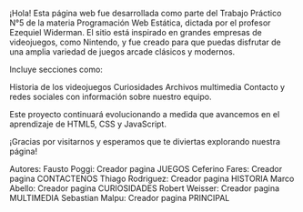 ¡Hola!
Esta página web fue desarrollada como parte del Trabajo Práctico N°5 de la materia Programación Web Estática, dictada por el profesor Ezequiel Widerman.
El sitio está inspirado en grandes empresas de videojuegos, como Nintendo, y fue creado para que puedas disfrutar de una amplia variedad de juegos arcade clásicos y modernos.

Incluye secciones como:

Historia de los videojuegos
Curiosidades
Archivos multimedia
Contacto y redes sociales con información sobre nuestro equipo.

Este proyecto continuará evolucionando a medida que avancemos en el aprendizaje de HTML5, CSS y JavaScript.

¡Gracias por visitarnos y esperamos que te diviertas explorando nuestra página!

Autores:
Fausto Poggi: Creador pagina JUEGOS
Ceferino Fares: Creador pagina CONTACTENOS
Thiago Rodriguez: Creador pagina HISTORIA
Marco Abello: Creador pagina CURIOSIDADES
Robert Weisser: Creador pagina MULTIMEDIA
Sebastian Malpu: Creador pagina PRINCIPAL

